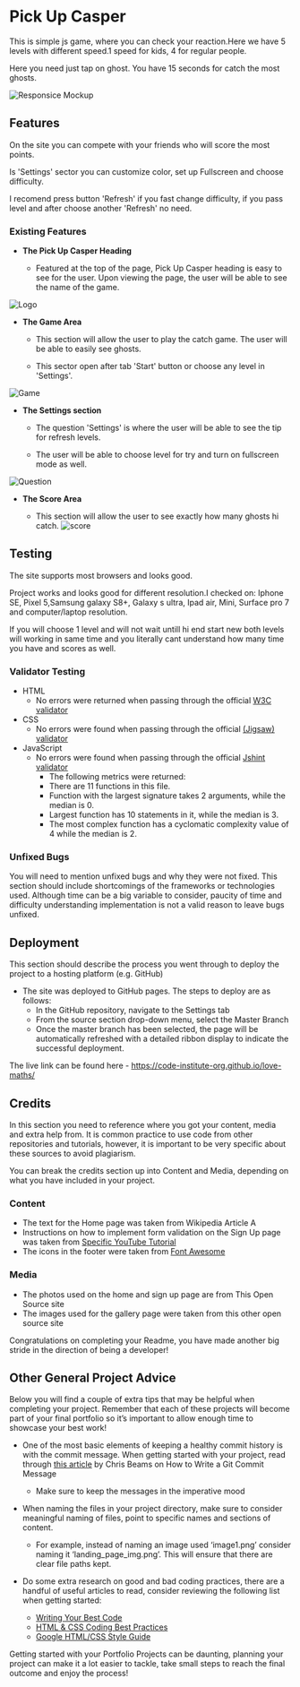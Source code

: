 # Pick Up Casper

This is simple js game, where you can check your reaction.Here we have 5 levels with different speed.1 speed for kids, 4 for regular people.

Here you need just tap on ghost. You have 15 seconds for catch the most ghosts.

![Responsice Mockup](media/1.png)

## Features 

On the site you can compete with your friends who will score the most points.

Is 'Settings' sector you can customize color, set up Fullscreen and choose difficulty.

I recomend press button 'Refresh' if you fast change difficulty, if you pass level and after choose another 'Refresh' no need.

### Existing Features

- __The Pick Up Casper Heading__

  - Featured at the top of the page, Pick Up Casper  heading is easy to see for the user. Upon viewing the page, the user will be able to see the name of the game.

![Logo](media/2.png)

- __The Game Area__

  - This section will allow the user to play the catch game. The user will be able to easily see ghosts.

  - This sector open after tab 'Start' button or choose any level in 'Settings'. 

![Game](media/3.png)

- __The Settings section__

  - The question 'Settings' is where the user will be able to see the tip for refresh levels.

  - The user will be able to choose level for try and turn on fullscreen mode as well. 

![Question](media/4.png)

- __The Score Area__

  - This section will allow the user to see exactly how many ghosts hi catch.
![score](media/5.png)


## Testing 

The site supports most browsers and looks good.

Project works and looks good for different resolution.I checked on: Iphone SE, Pixel 5,Samsung galaxy S8+, Galaxy s ultra, Ipad air, Mini, Surface pro 7 and computer/laptop resolution. 

If you will choose 1 level and will not wait untill hi end start new both levels will working in same time and you literally cant understand how many time you have and scores as well.

### Validator Testing 

- HTML
    - No errors were returned when passing through the official [W3C validator](https://validator.w3.org/nu/?doc=https%3A%2F%2Fcode-institute-org.github.io%2Flove-maths%2F)
- CSS
    - No errors were found when passing through the official [(Jigsaw) validator](https://jigsaw.w3.org/css-validator/validator?uri=https%3A%2F%2Fvalidator.w3.org%2Fnu%2F%3Fdoc%3Dhttps%253A%252F%252Fcode-institute-org.github.io%252Flove-maths%252F&profile=css3svg&usermedium=all&warning=1&vextwarning=&lang=en)
- JavaScript
    - No errors were found when passing through the official [Jshint validator](https://jshint.com/)
      - The following metrics were returned: 
      - There are 11 functions in this file.
      - Function with the largest signature takes 2 arguments, while the median is 0.
      - Largest function has 10 statements in it, while the median is 3.
      - The most complex function has a cyclomatic complexity value of 4 while the median is 2.

### Unfixed Bugs

You will need to mention unfixed bugs and why they were not fixed. This section should include shortcomings of the frameworks or technologies used. Although time can be a big variable to consider, paucity of time and difficulty understanding implementation is not a valid reason to leave bugs unfixed. 

## Deployment

This section should describe the process you went through to deploy the project to a hosting platform (e.g. GitHub) 

- The site was deployed to GitHub pages. The steps to deploy are as follows: 
  - In the GitHub repository, navigate to the Settings tab 
  - From the source section drop-down menu, select the Master Branch
  - Once the master branch has been selected, the page will be automatically refreshed with a detailed ribbon display to indicate the successful deployment. 

The live link can be found here - https://code-institute-org.github.io/love-maths/


## Credits 

In this section you need to reference where you got your content, media and extra help from. It is common practice to use code from other repositories and tutorials, however, it is important to be very specific about these sources to avoid plagiarism. 

You can break the credits section up into Content and Media, depending on what you have included in your project. 

### Content 

- The text for the Home page was taken from Wikipedia Article A
- Instructions on how to implement form validation on the Sign Up page was taken from [Specific YouTube Tutorial](https://www.youtube.com/)
- The icons in the footer were taken from [Font Awesome](https://fontawesome.com/)

### Media

- The photos used on the home and sign up page are from This Open Source site
- The images used for the gallery page were taken from this other open source site


Congratulations on completing your Readme, you have made another big stride in the direction of being a developer! 

## Other General Project Advice

Below you will find a couple of extra tips that may be helpful when completing your project. Remember that each of these projects will become part of your final portfolio so it’s important to allow enough time to showcase your best work! 

- One of the most basic elements of keeping a healthy commit history is with the commit message. When getting started with your project, read through [this article](https://chris.beams.io/posts/git-commit/) by Chris Beams on How to Write  a Git Commit Message 
  - Make sure to keep the messages in the imperative mood 

- When naming the files in your project directory, make sure to consider meaningful naming of files, point to specific names and sections of content.
  - For example, instead of naming an image used ‘image1.png’ consider naming it ‘landing_page_img.png’. This will ensure that there are clear file paths kept. 

- Do some extra research on good and bad coding practices, there are a handful of useful articles to read, consider reviewing the following list when getting started:
  - [Writing Your Best Code](https://learn.shayhowe.com/html-css/writing-your-best-code/)
  - [HTML & CSS Coding Best Practices](https://medium.com/@inceptiondj.info/html-css-coding-best-practice-fadb9870a00f)
  - [Google HTML/CSS Style Guide](https://google.github.io/styleguide/htmlcssguide.html#General)

Getting started with your Portfolio Projects can be daunting, planning your project can make it a lot easier to tackle, take small steps to reach the final outcome and enjoy the process! 
